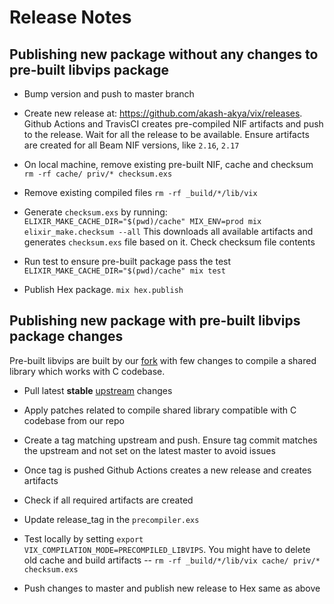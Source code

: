 # Release Notes

## Publishing new package without any changes to pre-built libvips package

* Bump version and push to master branch

* Create new release at: https://github.com/akash-akya/vix/releases.
  Github Actions and TravisCI creates pre-compiled NIF artifacts and push to the release.
  Wait for all the release to be available. Ensure artifacts are created for all Beam
  NIF versions, like `2.16`, `2.17`

* On local machine, remove existing pre-built NIF, cache and checksum `rm -rf cache/ priv/* checksum.exs`

* Remove existing compiled files `rm -rf _build/*/lib/vix`

* Generate `checksum.exs` by running:
  `ELIXIR_MAKE_CACHE_DIR="$(pwd)/cache" MIX_ENV=prod mix elixir_make.checksum --all`
  This downloads all available artifacts and generates `checksum.exs` file based on it.
  Check checksum file contents

* Run test to ensure pre-built package pass the test `ELIXIR_MAKE_CACHE_DIR="$(pwd)/cache" mix test`

* Publish Hex package. `mix hex.publish`


## Publishing new package with pre-built libvips package changes

Pre-built libvips are built by our [fork](https://github.com/akash-akya/sharp-libvips)
with few changes to compile a shared library which works with C codebase.

* Pull latest **stable** [upstream](https://github.com/lovell/sharp-libvips/) changes

* Apply patches related to compile shared library compatible with C codebase from our repo

* Create a tag matching upstream and push. Ensure tag commit matches
  the upstream and not set on the latest master to avoid issues

* Once tag is pushed Github Actions creates a new release and creates artifacts

* Check if all required artifacts are created

* Update release_tag in the `precompiler.exs`

* Test locally by setting `export VIX_COMPILATION_MODE=PRECOMPILED_LIBVIPS`. You might
  have to delete old cache and build artifacts -- `rm -rf _build/*/lib/vix cache/ priv/* checksum.exs`

* Push changes to master and publish new release to Hex same as above
